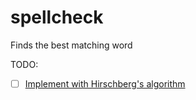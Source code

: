 spellcheck
==============

Finds the best matching word

TODO:
- [ ] [Implement with Hirschberg's algorithm](https://en.wikipedia.org/wiki/Levenshtein_distance#Iterative_with_two_matrix_rows)
